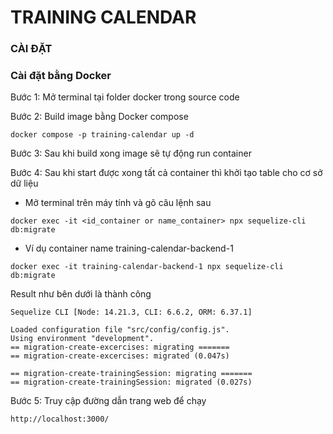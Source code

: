 # TRAINING CALENDAR
### CÀI ĐẶT
### Cài đặt bằng Docker
Bước 1: Mở terminal tại folder docker trong source code

Bước 2: Build image bằng Docker compose
```
docker compose -p training-calendar up -d

```
Bước 3: Sau khi build xong image sẽ tự động run container

Bước 4: Sau khi start được xong tất cả container thì khởi tạo table cho cơ sở dữ liệu
- Mở terminal trên máy tính và gõ câu lệnh sau
```
docker exec -it <id_container or name_container> npx sequelize-cli db:migrate

```
- Ví dụ container name training-calendar-backend-1
```
docker exec -it training-calendar-backend-1 npx sequelize-cli db:migrate

```
Result như bên dưới là thành công
```
Sequelize CLI [Node: 14.21.3, CLI: 6.6.2, ORM: 6.37.1]

Loaded configuration file "src/config/config.js".
Using environment "development".
== migration-create-excercises: migrating =======
== migration-create-excercises: migrated (0.047s)

== migration-create-trainingSession: migrating =======
== migration-create-trainingSession: migrated (0.027s)
```
Bước 5: Truy cập đường dẫn trang web để chạy

```
http://localhost:3000/

```
